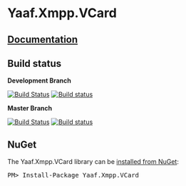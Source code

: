 Yaaf.Xmpp.VCard
===================
## [Documentation](https://matthid.github.io/Yaaf.Xmpp.VCard/)

## Build status

**Development Branch**

[![Build Status](https://travis-ci.org/matthid/Yaaf.Xmpp.VCard.svg?branch=develop)](https://travis-ci.org/matthid/Yaaf.Xmpp.VCard)
[![Build status](https://ci.appveyor.com/api/projects/status/cadxq6ofubx739b1/branch/develop?svg=true)](https://ci.appveyor.com/project/matthid/yaaf-xmpp-vcard/branch/develop)

**Master Branch**

[![Build Status](https://travis-ci.org/matthid/Yaaf.Xmpp.VCard.svg?branch=master)](https://travis-ci.org/matthid/Yaaf.Xmpp.VCard)
[![Build status](https://ci.appveyor.com/api/projects/status/cadxq6ofubx739b1/branch/master?svg=true)](https://ci.appveyor.com/project/matthid/yaaf-xmpp-vcard/branch/master)

## NuGet

<div class="row">
  <div class="span1"></div>
  <div class="span6">
    <div class="well well-small" id="nuget">
      The Yaaf.Xmpp.VCard library can be <a href="https://nuget.org/packages/Yaaf.Xmpp.VCard">installed from NuGet</a>:
      <pre>PM> Install-Package Yaaf.Xmpp.VCard</pre>
    </div>
  </div>
  <div class="span1"></div>
</div>

